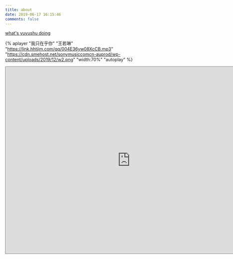 ```yaml
---
title: about
date: 2019-06-17 16:15:46
comments: false
---
```


[what's yuyushu doing](http://yuyushu.online/schedule/)

{% aplayer "我只在乎你" "王若琳" "https://link.hhtjim.com/qq/004E36yw08XcCB.mp3" "https://cdn.smehost.net/sonymusiccomcn-auprod/wp-content/uploads/2019/12/w2.png" "width:70%" "autoplay" %}

<iframe src="https://calendar.google.com/calendar/embed?height=600&amp;wkst=2&amp;bgcolor=%23ffffff&amp;ctz=America%2FNew_York&amp;src=eXVzaHV6QHVtaWNoLmVkdQ&amp;src=YWRkcmVzc2Jvb2sjY29udGFjdHNAZ3JvdXAudi5jYWxlbmRhci5nb29nbGUuY29t&amp;src=ZW4uY2hpbmEjaG9saWRheUBncm91cC52LmNhbGVuZGFyLmdvb2dsZS5jb20&amp;src=emgudXNhI2hvbGlkYXlAZ3JvdXAudi5jYWxlbmRhci5nb29nbGUuY29t&amp;src=YjFxNjVldmNibDBtdHNoN3FpMWJiajI0OTFkazZqanRAaW1wb3J0LmNhbGVuZGFyLmdvb2dsZS5jb20&amp;color=%231B887A&amp;color=%233366CC&amp;color=%23B08B59&amp;color=%23B08B59&amp;color=%2328754E&amp;showTitle=0&amp;showNav=1&amp;showDate=1&amp;showPrint=0&amp;showTabs=1&amp;showCalendars=1" style="border:solid 1px #777" width="800" height="600" frameborder="0" scrolling="no"></iframe>
